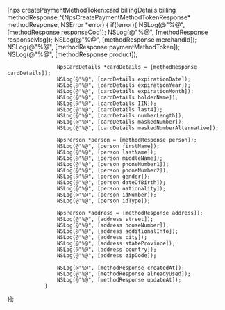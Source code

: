 [nps createPaymentMethodToken:card
               billingDetails:billing
              methodResponse:^(NpsCreatePaymentMethodTokenResponse* methodResponse, NSError *error) {
                if(!error){
                    NSLog(@"%@", [methodResponse responseCod]);
                    NSLog(@"%@", [methodResponse responseMsg]);
                    NSLog(@"%@", [methodResponse merchandId]);
                    NSLog(@"%@", [methodResponse paymentMethodToken]);
                    NSLog(@"%@", [methodResponse product]);

                    NpsCardDetails *cardDetails = [methodResponse cardDetails]);
                    NSLog(@"%@", [cardDetails expirationDate]);
                    NSLog(@"%@", [cardDetails expirationYear]);
                    NSLog(@"%@", [cardDetails expirationMonth]);
                    NSLog(@"%@", [cardDetails holderName]);
                    NSLog(@"%@", [cardDetails IIN]);
                    NSLog(@"%@", [cardDetails last4]);
                    NSLog(@"%@", [cardDetails numberLength]);
                    NSLog(@"%@", [cardDetails maskedNumber]);
                    NSLog(@"%@", [cardDetails maskedNumberAlternative]);
                    
                    NpsPerson *person = [methodResponse person]);
                    NSLog(@"%@", [person firstName]);
                    NSLog(@"%@", [person lastName]);
                    NSLog(@"%@", [person middleName]);
                    NSLog(@"%@", [person phoneNumber1]);
                    NSLog(@"%@", [person phoneNumber2]);
                    NSLog(@"%@", [person gender]);
                    NSLog(@"%@", [person dateOfBirth]);
                    NSLog(@"%@", [person nationality]);
                    NSLog(@"%@", [person idNumber]);
                    NSLog(@"%@", [person idType]);
    
                    NpsPerson *address = [methodResponse address]);
                    NSLog(@"%@", [address street]);
                    NSLog(@"%@", [address houseNumber]);
                    NSLog(@"%@", [address additionalInfo]);
                    NSLog(@"%@", [address city]);
                    NSLog(@"%@", [address stateProvince]);
                    NSLog(@"%@", [address country]);
                    NSLog(@"%@", [address zipCode]);

                    NSLog(@"%@", [methodResponse createdAt]);
                    NSLog(@"%@", [methodResponse alreadyUsed]);
                    NSLog(@"%@", [methodResponse updateAt]);
                }
}];